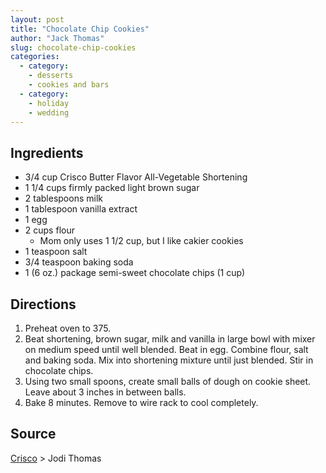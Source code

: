 ```yaml
---
layout: post
title: "Chocolate Chip Cookies"
author: "Jack Thomas"
slug: chocolate-chip-cookies
categories:
  - category:
    - desserts
    - cookies and bars
  - category:
    - holiday
    - wedding
---
```


## Ingredients

- 3/4 cup Crisco Butter Flavor All-Vegetable Shortening
- 1 1/4 cups firmly packed light brown sugar
- 2 tablespoons milk
- 1 tablespoon vanilla extract
- 1 egg
- 2 cups flour
  - Mom only uses 1 1/2 cup, but I like cakier cookies
- 1 teaspoon salt
- 3/4 teaspoon baking soda
- 1 (6 oz.) package semi-sweet chocolate chips (1 cup)

## Directions

1. Preheat oven to 375.
2. Beat shortening, brown sugar, milk and vanilla in large bowl with mixer on medium speed until well blended. Beat in egg. Combine flour, salt and baking soda. Mix into shortening mixture until just blended. Stir in chocolate chips.
3. Using two small spoons, create small balls of dough on cookie sheet. Leave about 3 inches in between balls.
4. Bake 8 minutes. Remove to wire rack to cool completely.

## Source

[Crisco](https://crisco.com/recipes/ultimate-chocolate-chip-cookies/) > Jodi Thomas
